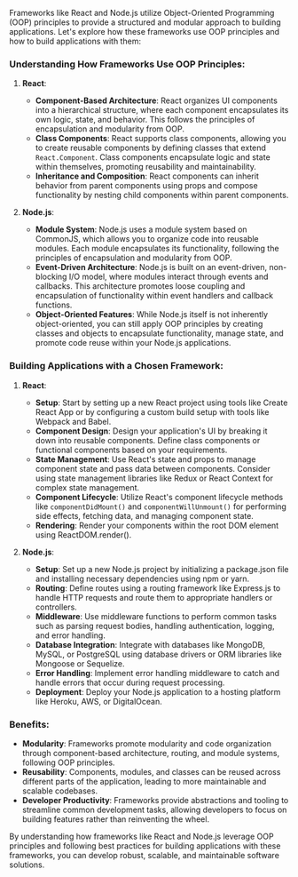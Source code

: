  Frameworks like React and Node.js utilize Object-Oriented Programming (OOP) principles to provide a structured and modular approach to building applications. Let's explore how these frameworks use OOP principles and how to build applications with them:

### Understanding How Frameworks Use OOP Principles:

1. **React**:
   - **Component-Based Architecture**: React organizes UI components into a hierarchical structure, where each component encapsulates its own logic, state, and behavior. This follows the principles of encapsulation and modularity from OOP.
   - **Class Components**: React supports class components, allowing you to create reusable components by defining classes that extend `React.Component`. Class components encapsulate logic and state within themselves, promoting reusability and maintainability.
   - **Inheritance and Composition**: React components can inherit behavior from parent components using props and compose functionality by nesting child components within parent components.

2. **Node.js**:
   - **Module System**: Node.js uses a module system based on CommonJS, which allows you to organize code into reusable modules. Each module encapsulates its functionality, following the principles of encapsulation and modularity from OOP.
   - **Event-Driven Architecture**: Node.js is built on an event-driven, non-blocking I/O model, where modules interact through events and callbacks. This architecture promotes loose coupling and encapsulation of functionality within event handlers and callback functions.
   - **Object-Oriented Features**: While Node.js itself is not inherently object-oriented, you can still apply OOP principles by creating classes and objects to encapsulate functionality, manage state, and promote code reuse within your Node.js applications.

### Building Applications with a Chosen Framework:

1. **React**:
   - **Setup**: Start by setting up a new React project using tools like Create React App or by configuring a custom build setup with tools like Webpack and Babel.
   - **Component Design**: Design your application's UI by breaking it down into reusable components. Define class components or functional components based on your requirements.
   - **State Management**: Use React's state and props to manage component state and pass data between components. Consider using state management libraries like Redux or React Context for complex state management.
   - **Component Lifecycle**: Utilize React's component lifecycle methods like `componentDidMount()` and `componentWillUnmount()` for performing side effects, fetching data, and managing component state.
   - **Rendering**: Render your components within the root DOM element using ReactDOM.render().

2. **Node.js**:
   - **Setup**: Set up a new Node.js project by initializing a package.json file and installing necessary dependencies using npm or yarn.
   - **Routing**: Define routes using a routing framework like Express.js to handle HTTP requests and route them to appropriate handlers or controllers.
   - **Middleware**: Use middleware functions to perform common tasks such as parsing request bodies, handling authentication, logging, and error handling.
   - **Database Integration**: Integrate with databases like MongoDB, MySQL, or PostgreSQL using database drivers or ORM libraries like Mongoose or Sequelize.
   - **Error Handling**: Implement error handling middleware to catch and handle errors that occur during request processing.
   - **Deployment**: Deploy your Node.js application to a hosting platform like Heroku, AWS, or DigitalOcean.

### Benefits:

- **Modularity**: Frameworks promote modularity and code organization through component-based architecture, routing, and module systems, following OOP principles.
- **Reusability**: Components, modules, and classes can be reused across different parts of the application, leading to more maintainable and scalable codebases.
- **Developer Productivity**: Frameworks provide abstractions and tooling to streamline common development tasks, allowing developers to focus on building features rather than reinventing the wheel.

By understanding how frameworks like React and Node.js leverage OOP principles and following best practices for building applications with these frameworks, you can develop robust, scalable, and maintainable software solutions.